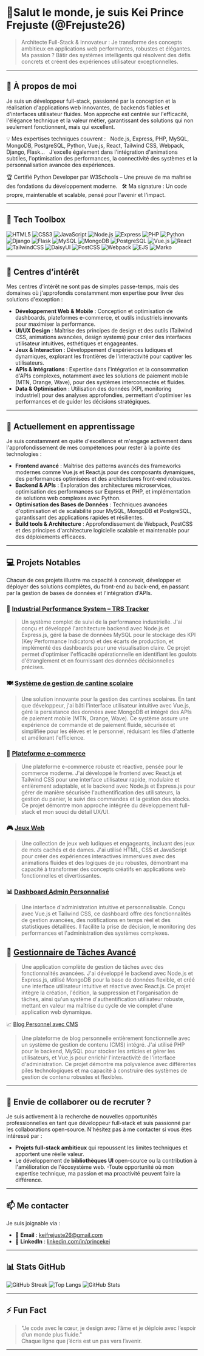 # 👋Salut le monde, je suis Kei Prince Frejuste (@Frejuste26)

> Architecte Full-Stack & Innovateur : Je transforme des concepts ambitieux en applications web performantes, robustes et élégantes. Ma passion ? Bâtir des systèmes intelligents qui résolvent des défis concrets et créent des expériences utilisateur exceptionnelles.

---

## 🚀 À propos de moi

Je suis un développeur full-stack, passionné par la conception et la réalisation d'applications web innovantes, de backends fiables et d'interfaces utilisateur fluides. Mon approche est centrée sur l'efficacité, l'élégance technique et la valeur métier, garantissant des solutions qui non seulement fonctionnent, mais qui excellent.

💡 Mes expertises techniques couvrent :  
Node.js, Express, PHP, MySQL, MongoDB, PostgreSQL, Python, Vue.js, React, Tailwind CSS, Webpack, Django, Flask...  
J'excelle également dans l'intégration d'animations subtiles, l'optimisation des performances, la connectivité des systèmes et la personnalisation avancée des expériences.

🏆 Certifié Python Developer par W3Schools – Une preuve de ma maîtrise des fondations du développement moderne.  
🛠️ Ma signature : Un code propre, maintenable et scalable, pensé pour l'avenir et l'impact.

---

## 🧰 Tech Toolbox

![HTML5](https://img.shields.io/badge/HTML5-E34F26?style=for-the-badge&logo=html5&logoColor=white)
![CSS3](https://img.shields.io/badge/CSS3-1572B6?style=for-the-badge&logo=css3&logoColor=white)
![JavaScript](https://img.shields.io/badge/JavaScript-F7DF1E?style=for-the-badge&logo=javascript&logoColor=black)
![Node.js](https://img.shields.io/badge/Node.js-339933?style=for-the-badge&logo=nodedotjs&logoColor=white)
![Express](https://img.shields.io/badge/Express.js-000000?style=for-the-badge&logo=express&logoColor=white)
![PHP](https://img.shields.io/badge/PHP-777BB4?style=for-the-badge&logo=php&logoColor=white)
![Python](https://img.shields.io/badge/Python-3776AB?style=for-the-badge&logo=python&logoColor=white)
![Django](https://img.shields.io/badge/Django-092E20?style=for-the-badge&logo=django&logoColor=white)
![Flask](https://img.shields.io/badge/Flask-000000?style=for-the-badge&logo=flask&logoColor=white)
![MySQL](https://img.shields.io/badge/MySQL-005C84?style=for-the-badge&logo=mysql&logoColor=white)
![MongoDB](https://img.shields.io/badge/MongoDB-4EA94B?style=for-the-badge&logo=mongodb&logoColor=white)
![PostgreSQL](https://img.shields.io/badge/PostgreSQL-336791?style=for-the-badge&logo=postgresql&logoColor=white)
![Vue.js](https://img.shields.io/badge/Vue.js-35495E?style=for-the-badge&logo=vue.js&logoColor=4FC08D)
![React](https://img.shields.io/badge/React-20232A?style=for-the-badge&logo=react&logoColor=61DAFB)
![TailwindCSS](https://img.shields.io/badge/Tailwind_CSS-06B6D4?style=for-the-badge&logo=tailwind-css&logoColor=white)
![DaisyUI](https://img.shields.io/badge/DaisyUI-7E22CE?style=for-the-badge&logo=tailwind-css&logoColor=white)
![PostCSS](https://img.shields.io/badge/PostCSS-DD3A0A?style=for-the-badge&logo=postcss&logoColor=white)
![Webpack](https://img.shields.io/badge/Webpack-8DD6F9?style=for-the-badge&logo=webpack&logoColor=black)
![EJS](https://img.shields.io/badge/EJS-3178C6?style=for-the-badge&logo=ejs&logoColor=white)
![Marko](https://img.shields.io/badge/Marko-0E83CD?style=for-the-badge&logo=marko&logoColor=white)

---

## 👀 Centres d’intérêt

Mes centres d'intérêt ne sont pas de simples passe-temps, mais des domaines où j'approfondis constamment mon expertise pour livrer des solutions d'exception :
- **Développement Web & Mobile** : Conception et optimisation de dashboards, plateformes e-commerce, et outils industriels innovants pour maximiser la performance.
- **UI/UX Design** :  Maîtrise des principes de design et des outils (Tailwind CSS, animations avancées, design systems) pour créer des interfaces utilisateur intuitives, esthétiques et engageantes.
- **Jeux & Interaction** :  Développement d'expériences ludiques et dynamiques, explorant les frontières de l'interactivité pour captiver les utilisateurs.
- **APIs & Intégrations** :  Expertise dans l'intégration et la consommation d'APIs complexes, notamment avec les solutions de paiement mobile (MTN, Orange, Wave), pour des systèmes interconnectés et fluides.
- **Data & Optimisation** : Utilisation des données (KPI, monitoring industriel) pour des analyses approfondies, permettant d'optimiser les performances et de guider les décisions stratégiques.

---

## 🌱 Actuellement en apprentissage

Je suis constamment en quête d'excellence et m'engage activement dans l'approfondissement de mes compétences pour rester à la pointe des technologies :
- **Frontend avancé** : Maîtrise des patterns avancés des frameworks modernes comme Vue.js et React.js pour des composants dynamiques, des performances optimisées et des architectures front-end robustes.
- **Backend & APIs** : Exploration des architectures microservices, optimisation des performances sur Express et PHP, et implémentation de solutions web complexes avec Python.
- **Optimisation des Bases de Données** : Techniques avancées d'optimisation et de scalabilité pour MySQL, MongoDB et PostgreSQL, garantissant des applications rapides et résilientes.
- **Build tools & Architecture** : Approfondissement de Webpack, PostCSS et des principes d'architecture logicielle scalable et maintenable pour des déploiements efficaces.

---

## 💻 Projets Notables

Chacun de ces projets illustre ma capacité à concevoir, développer et déployer des solutions complètes, du front-end au back-end, en passant par la gestion de bases de données et l'intégration d'APIs.

### 🎯 [Industrial Performance System – TRS Tracker](#)
> Un système complet de suivi de la performance industrielle. J'ai conçu et développé l'architecture backend avec Node.js et Express.js, géré la base de données MySQL pour le stockage des KPI (Key Performance Indicators) et des écarts de production, et implémenté des dashboards pour une visualisation claire. Ce projet permet d'optimiser l'efficacité opérationnelle en identifiant les goulots d'étranglement et en fournissant des données décisionnelles précises.
### 🍽️ [Système de gestion de cantine scolaire](#)
> Une solution innovante pour la gestion des cantines scolaires. En tant que développeur, j'ai bâti l'interface utilisateur intuitive avec Vue.js, géré la persistance des données avec MongoDB et intégré des APIs de paiement mobile (MTN, Orange, Wave). Ce système assure une expérience de commande et de paiement fluide, sécurisée et simplifiée pour les élèves et le personnel, réduisant les files d'attente et améliorant l'efficience. 
### 🛒 [Plateforme e-commerce](#)
> Une plateforme e-commerce robuste et réactive, pensée pour le commerce moderne. J'ai développé le frontend avec React.js et Tailwind CSS pour une interface utilisateur rapide, modulaire et entièrement adaptable, et le backend avec Node.js et Express.js pour gérer de manière sécurisée l'authentification des utilisateurs, la gestion du panier, le suivi des commandes et la gestion des stocks. Ce projet démontre mon approche intégrée du développement full-stack et mon souci du détail UX/UI.
### 🎮 [Jeux Web](#)
> Une collection de jeux web ludiques et engageants, incluant des jeux de mots cachés et de dames. J'ai utilisé HTML, CSS et JavaScript pour créer des expériences interactives immersives avec des animations fluides et des logiques de jeu robustes, démontrant ma capacité à transformer des concepts créatifs en applications web fonctionnelles et divertissantes.
### 📊 [Dashboard Admin Personnalisé](#)
> Une interface d'administration intuitive et personnalisable. Conçu avec Vue.js et Tailwind CSS, ce dashboard offre des fonctionnalités de gestion avancées, des notifications en temps réel et des statistiques détaillées. Il facilite la prise de décision, le monitoring des performances et l'administration des systèmes complexes.

## 🚀 [Gestionnaire de Tâches Avancé](#)
> Une application complète de gestion de tâches avec des fonctionnalités avancées. J'ai développé le backend avec Node.js et Express.js, utilisé MongoDB pour la base de données flexible, et créé une interface utilisateur intuitive et réactive avec React.js. Ce projet intègre la création, l'édition, la suppression et l'organisation de tâches, ainsi qu'un système d'authentification utilisateur robuste, mettant en valeur ma maîtrise du cycle de vie complet d'une application web dynamique.

📈 [Blog Personnel avec CMS](#)
> Une plateforme de blog personnelle entièrement fonctionnelle avec un système de gestion de contenu (CMS) intégré. J'ai utilisé PHP pour le backend, MySQL pour stocker les articles et gérer les utilisateurs, et Vue.js pour enrichir l'interactivité de l'interface d'administration. Ce projet démontre ma polyvalence avec différentes piles technologiques et ma capacité à construire des systèmes de gestion de contenu robustes et flexibles.

---

## 🤝 Envie de collaborer ou de recruter ?

Je suis activement à la recherche de nouvelles opportunités professionnelles en tant que développeur full-stack et suis passionné par les collaborations open-source.
N'hésitez pas à me contacter si vous êtes intéressé par :
- **Projets full-stack ambitieux** qui repoussent les limites techniques et apportent une réelle valeur.
- Le développement de **bibliothèques UI** open-source ou la contribution à l'amélioration de l'écosystème web. 
-Toute opportunité où mon expertise technique, ma passion et ma proactivité peuvent faire la différence.

---

## 📫 Me contacter

Je suis joignable via :
- 📧 **Email** : keifrejuste26@gmail.com  
- 💼 **LinkedIn** : [linkedin.com/in/princekei](https://www.linkedin.com/in/princekei/)

---

## 📊 Stats GitHub

![GitHub Streak](https://streak-stats.demolab.com/?user=Frejuste26&theme=radical)
![Top Langs](https://github-readme-stats.vercel.app/api/top-langs/?username=Frejuste26&layout=compact&theme=radical)
![GitHub Stats](https://github-readme-stats.vercel.app/api?username=Frejuste26&show_icons=true&theme=radical)

---

## ⚡ Fun Fact

> "Je code avec le cœur, je design avec l’âme et je déploie avec l’espoir d’un monde plus fluide."  
> Chaque ligne que j’écris est un pas vers l’avenir.

---

